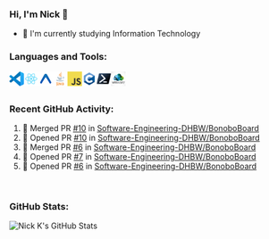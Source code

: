 ### Hi, I'm Nick 👋

- 🔭 I'm currently studying Information Technology
<!---
- 🌱 I’m currently learning to write good Code
- 🥅 Goals for 2021: Updating my App! [Darts Zähler (German)][app]
<br />
-->
### Languages and Tools:

<img align="left" alt="Visual Studio Code" width="26px" src="https://raw.githubusercontent.com/github/explore/80688e429a7d4ef2fca1e82350fe8e3517d3494d/topics/visual-studio-code/visual-studio-code.png" title="Visual Studio Code" />
<img align="left" alt="React Native" width="26px" src="https://raw.githubusercontent.com/github/explore/80688e429a7d4ef2fca1e82350fe8e3517d3494d/topics/react/react.png" title="React Native" />
<img align="left" alt="Expo" width="26px" src="https://raw.githubusercontent.com/Na1k/Na1k/master/icons/Expo.png" title="Expo" />
<img align="left" alt="Java" width="26px" src="https://raw.githubusercontent.com/github/explore/80688e429a7d4ef2fca1e82350fe8e3517d3494d/topics/java/java.png" title="Java" />
<img align="left" alt="JavaScript" width="26px" src="https://raw.githubusercontent.com/github/explore/80688e429a7d4ef2fca1e82350fe8e3517d3494d/topics/javascript/javascript.png" title="JavaScript" />
<img align="left" alt="C" width="26px" src="https://raw.githubusercontent.com/github/explore/80688e429a7d4ef2fca1e82350fe8e3517d3494d/topics/c/c.png" title="C" />
<img align="left" alt="PowerShell" width="26px" src="https://raw.githubusercontent.com/github/explore/80688e429a7d4ef2fca1e82350fe8e3517d3494d/topics/powershell/powershell.png" title="PowerShell" />
<img align="left" alt="VMware" width="26px" src="https://raw.githubusercontent.com/Na1k/Na1k/master/icons/VMware.png" title="VMware" />

<br />
<br />

### Recent GitHub Activity:
<!--START_SECTION:activity-->
1. 🎉 Merged PR [#10](https://github.com/Software-Engineering-DHBW/BonoboBoard/pull/10) in [Software-Engineering-DHBW/BonoboBoard](https://github.com/Software-Engineering-DHBW/BonoboBoard)
2. 💪 Opened PR [#10](https://github.com/Software-Engineering-DHBW/BonoboBoard/pull/10) in [Software-Engineering-DHBW/BonoboBoard](https://github.com/Software-Engineering-DHBW/BonoboBoard)
3. 🎉 Merged PR [#6](https://github.com/Software-Engineering-DHBW/BonoboBoard/pull/6) in [Software-Engineering-DHBW/BonoboBoard](https://github.com/Software-Engineering-DHBW/BonoboBoard)
4. 💪 Opened PR [#7](https://github.com/Software-Engineering-DHBW/BonoboBoard/pull/7) in [Software-Engineering-DHBW/BonoboBoard](https://github.com/Software-Engineering-DHBW/BonoboBoard)
5. 💪 Opened PR [#6](https://github.com/Software-Engineering-DHBW/BonoboBoard/pull/6) in [Software-Engineering-DHBW/BonoboBoard](https://github.com/Software-Engineering-DHBW/BonoboBoard)
<!--END_SECTION:activity-->

<br />

### GitHub Stats:
<img align="left" alt="Nick K's GitHub Stats" src="https://github-readme-stats.na1k.vercel.app/api?username=Na1k&count_private=true&show_icons=true&theme=radical&include_all_commits=true" />

[app]: https://play.google.com/store/apps/details?id=de.significant.darts
